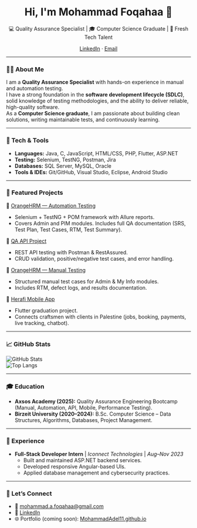 <h1 align="center">Hi, I'm Mohammad Foqahaa 👋</h1>

<p align="center">
💻 Quality Assurance Specialist | 🎓 Computer Science Graduate | 🚀 Fresh Tech Talent
</p>

<p align="center">
  <a href="https://www.linkedin.com/in/mohammad-foqahaa-78ab50375">LinkedIn</a> ·
  <a href="mailto:mohammad.a.foqahaa@gmail.com">Email</a>
</p>

---

### 👨‍💻 About Me
I am a **Quality Assurance Specialist** with hands-on experience in manual and automation testing.  
I have a strong foundation in the **software development lifecycle (SDLC)**, solid knowledge of testing methodologies, and the ability to deliver reliable, high-quality software.  
As a **Computer Science graduate**, I am passionate about building clean solutions, writing maintainable tests, and continuously learning.

---

### 🧰 Tech & Tools
- **Languages:** Java, C, JavaScript, HTML/CSS, PHP, Flutter, ASP.NET  
- **Testing:** Selenium, TestNG, Postman, Jira  
- **Databases:** SQL Server, MySQL, Oracle  
- **Tools & IDEs:** Git/GitHub, Visual Studio, Eclipse, Android Studio  

---

### 🌟 Featured Projects
📌 [OrangeHRM — Automation Testing](https://github.com/MohammadAdel11/OrangeHRM--Automation-Testing)  
- Selenium + TestNG + POM framework with Allure reports.  
- Covers Admin and PIM modules. Includes full QA documentation (SRS, Test Plan, Test Cases, RTM, Test Summary).  

📌 [QA API Project](https://github.com/MohammadAdel11/QA_API_Project)  
- REST API testing with Postman & RestAssured.  
- CRUD validation, positive/negative test cases, and error handling.  

📌 [OrangeHRM — Manual Testing](https://github.com/MohammadAdel11/OrangeHRM---Functional-Testing)  
- Structured manual test cases for Admin & My Info modules.  
- Includes RTM, defect logs, and results documentation.  

📌 [Herafi Mobile App](https://github.com/MohammadAdel11/HERAFI)  
- Flutter graduation project.  
- Connects craftsmen with clients in Palestine (jobs, booking, payments, live tracking, chatbot).  

---

### 📈 GitHub Stats
![GitHub Stats](https://github-readme-stats.vercel.app/api?username=MohammadAdel11&show_icons=true&theme=tokyonight)  
![Top Langs](https://github-readme-stats.vercel.app/api/top-langs/?username=MohammadAdel11&layout=compact&theme=tokyonight)

---

### 🎓 Education
- **Axsos Academy (2025):** Quality Assurance Engineering Bootcamp (Manual, Automation, API, Mobile, Performance Testing).  
- **Birzeit University (2020–2024):** B.Sc. Computer Science – Data Structures, Algorithms, Databases, Project Management.  

---

### 💼 Experience
- **Full-Stack Developer Intern** | *Iconnect Technologies* | *Aug–Nov 2023*  
  - Built and maintained ASP.NET backend services.  
  - Developed responsive Angular-based UIs.  
  - Applied database management and cybersecurity practices.  

---

### 🤝 Let’s Connect
- 📧 [mohammad.a.foqahaa@gmail.com](mailto:mohammad.a.foqahaa@gmail.com)  
- 💼 [LinkedIn](https://www.linkedin.com/in/mohammad-foqahaa-78ab50375)  
- 🌐 Portfolio (coming soon): [MohammadAdel11.github.io](https://MohammadAdel11.github.io)

